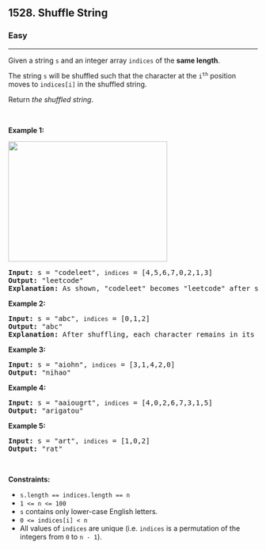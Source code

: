 <h2>1528. Shuffle String</h2><h3>Easy</h3><hr><div><p>Given a string <code>s</code>&nbsp;and an integer array <code>indices</code> of the <strong>same length</strong>.</p>

<p>The string <code>s</code> will be shuffled such that the character at the <code>i<sup>th</sup></code> position moves to&nbsp;<code>indices[i]</code> in the shuffled string.</p>

<p>Return <em>the shuffled string</em>.</p>

<p>&nbsp;</p>
<p><strong>Example 1:</strong></p>
<img alt="" src="https://assets.leetcode.com/uploads/2020/07/09/q1.jpg" style="width: 321px; height: 243px;">
<pre><strong>Input:</strong> s = "codeleet", <code>indices</code> = [4,5,6,7,0,2,1,3]
<strong>Output:</strong> "leetcode"
<strong>Explanation:</strong> As shown, "codeleet" becomes "leetcode" after shuffling.
</pre>

<p><strong>Example 2:</strong></p>

<pre><strong>Input:</strong> s = "abc", <code>indices</code> = [0,1,2]
<strong>Output:</strong> "abc"
<strong>Explanation:</strong> After shuffling, each character remains in its position.
</pre>

<p><strong>Example 3:</strong></p>

<pre><strong>Input:</strong> s = "aiohn", <code>indices</code> = [3,1,4,2,0]
<strong>Output:</strong> "nihao"
</pre>

<p><strong>Example 4:</strong></p>

<pre><strong>Input:</strong> s = "aaiougrt", <code>indices</code> = [4,0,2,6,7,3,1,5]
<strong>Output:</strong> "arigatou"
</pre>

<p><strong>Example 5:</strong></p>

<pre><strong>Input:</strong> s = "art", <code>indices</code> = [1,0,2]
<strong>Output:</strong> "rat"
</pre>

<p>&nbsp;</p>
<p><strong>Constraints:</strong></p>

<ul>
	<li><code>s.length == indices.length == n</code></li>
	<li><code>1 &lt;= n &lt;= 100</code></li>
	<li><code>s</code> contains only lower-case English letters.</li>
	<li><code>0 &lt;= indices[i] &lt;&nbsp;n</code></li>
	<li>All values of <code>indices</code> are unique (i.e. <code>indices</code> is a permutation of the integers from <code>0</code> to <code>n - 1</code>).</li>
</ul></div>
